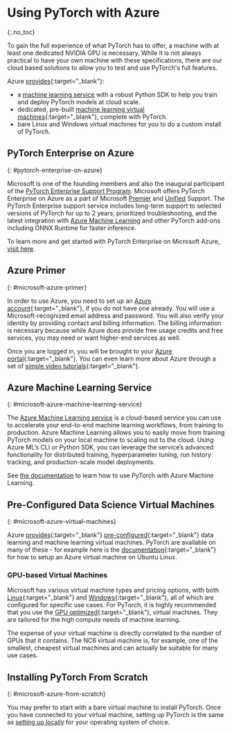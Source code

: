 # Using PyTorch with Azure
{:.no_toc}

To gain the full experience of what PyTorch has to offer, a machine with at least one dedicated NVIDIA GPU is necessary. While it is not always practical to have your own machine with these specifications, there are our cloud based solutions to allow you to test and use PyTorch's full features.

Azure [provides](https://azure.microsoft.com/en-us/services/machine-learning-services/){:target="_blank"}:

* a [machine learning service](https://azure.microsoft.com/en-us/services/machine-learning/) with a robust Python SDK to help you train and deploy PyTorch models at cloud scale.
* dedicated, pre-built [machine learning virtual machines](https://azure.microsoft.com/en-us/services/virtual-machines/data-science-virtual-machines/){:target="_blank"}, complete with PyTorch.
* bare Linux and Windows virtual machines for you to do a custom install of PyTorch.

## PyTorch Enterprise on Azure
{: #pytorch-enterprise-on-azure}

Microsoft is one of the founding members and also the inaugural participant of the [PyTorch Enterprise Support Program](https://pytorch.org/enterprise-support-program). Microsoft offers PyTorch Enterprise on Azure as a part of Microsoft [Premier](https://www.microsoft.com/en-us/msservices/premier-support) and [Unified](https://www.microsoft.com/en-us/msservices/unified-support-solutions?activetab=pivot1:primaryr4) Support. The PyTorch Enterprise support service includes long-term support to selected versions of PyTorch for up to 2 years, prioritized troubleshooting, and the latest integration with [Azure Machine Learning](https://azure.microsoft.com/en-us/services/machine-learning/) and other PyTorch add-ons including ONNX Runtime for faster inference. 

To learn more and get started with PyTorch Enterprise on Microsoft Azure, [visit here](https://azure.microsoft.com/en-us/develop/pytorch/).

## Azure Primer
{: #microsoft-azure-primer}

In order to use Azure, you need to set up an [Azure account](https://azure.microsoft.com/en-us/free/){:target="_blank"}, if you do not have one already. You will use a Microsoft-recognized email address and password. You will also verify your identity by providing contact and billing information. The billing information is necessary because while Azure does provide free usage credits and free services, you may need or want higher-end services as well.

Once you are logged in, you will be brought to your [Azure portal](https://portal.azure.com/){:target="_blank"}.  You can even learn more about Azure through a set of [simple video tutorials](https://azure.microsoft.com/en-us/get-started/video/){:target="_blank"}.

## Azure Machine Learning Service
{: #microsoft-azure-machine-learning-service}

The [Azure Machine Learning service](https://azure.microsoft.com/en-us/services/machine-learning-service/) is a cloud-based service you can use to accelerate your end-to-end machine learning workflows, from training to production. Azure Machine Learning allows you to easily move from training PyTorch models on your local machine to scaling out to the cloud. Using Azure ML’s CLI or Python SDK, you can leverage the service’s advanced functionality for distributed training, hyperparameter tuning, run history tracking, and production-scale model deployments.

See [the documentation](https://docs.microsoft.com/en-us/azure/machine-learning/service/how-to-train-pytorch) to learn how to use PyTorch with Azure Machine Learning.

## Pre-Configured Data Science Virtual Machines
{: #microsoft-azure-virtual-machines}

Azure [provides](https://azure.microsoft.com/en-us/services/virtual-machines/data-science-virtual-machines/){:target="_blank"} [pre-configured](https://docs.microsoft.com/en-us/azure/machine-learning/data-science-virtual-machine/){:target="_blank"} data learning and machine learning virtual machines. PyTorch are available on many of these - for example here is the [documentation](https://docs.microsoft.com/en-us/azure/machine-learning/data-science-virtual-machine/dsvm-ubuntu-intro){:target="_blank"} for how to setup an Azure virtual machine on Ubuntu Linux.

### GPU-based Virtual Machines

Microsoft has various virtual machine types and pricing options, with both [Linux](https://azure.microsoft.com/en-us/pricing/details/virtual-machines/linux/){:target="_blank"} and [Windows](https://azure.microsoft.com/en-us/pricing/details/virtual-machines/windows/){:target="_blank"}, all of which are configured for specific use cases. For PyTorch, it is highly recommended that you use the [GPU optimized](https://docs.microsoft.com/en-us/azure/virtual-machines/linux/sizes-gpu){:target="_blank"}, virtual machines. They are tailored for the high compute needs of machine learning.

The expense of your virtual machine is directly correlated to the number of GPUs that it contains. The NC6 virtual machine is, for example, one of the smallest, cheapest virtual machines and can actually be suitable for many use cases.

## Installing PyTorch From Scratch
{: #microsoft-azure-from-scratch}

You may prefer to start with a bare virtual machine to install PyTorch. Once you have connected to your virtual machine, setting up PyTorch is the same as [setting up locally](get-started) for your operating system of choice.
